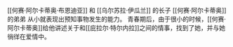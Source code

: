 [[何赛·阿尔卡蒂奥·布恩迪亚]] 和 [[乌尔苏拉·伊瓜兰]] 的长子
[[何赛·阿尔卡蒂奥]] 的弟弟
从小就表现出预知事物发生的能力。
青春期后，由于很小的时候，[[何赛·阿尔卡蒂奥]]给他讲述关于和[[庇拉尔·特尔内拉]]之间的情事，找到了她，并与她徜徉在爱情中。
